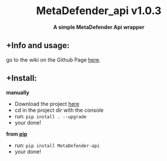 <div align=center>
  
  # MetaDefender_api v1.0.3
  
  **A simple MetaDefender Api wrapper**
</div>

## +Info and usage:
go to the wiki on the Github Page [here](https://github.com/sch-raphael/MetaDefender-api/wiki).  

## +Install:
**manually**
- Download the project [here](https://github.com/cookie0o/MetaDefender-api)
- cd in the project dir with the console
- run: `pip install . --upgrade`
- your done!

**from [pip](https://pypi.org/project/MetaDefender-api/)**
- run: `pip install MetaDefender-api`
- your done!
